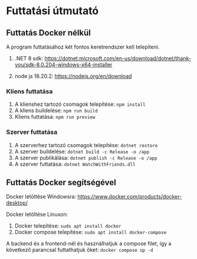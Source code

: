 # Futtatási útmutató

## Futtatás Docker nélkül

A program futtatásához két fontos keretrendszer kell telepíteni.

1. .NET 8 sdk: https://dotnet.microsoft.com/en-us/download/dotnet/thank-you/sdk-8.0.204-windows-x64-installer

2. node js 18.20.2: https://nodejs.org/en/download

### Kliens futtatása

1. A klienshez tartozó csomagok telepítése: `npm install`
2. A kliens buildelése: `npm run build`
3. Kliens futtatása: `npm run preview`

### Szerver futtatása

1. A szerverhez tartozó csomagok telepítése: `dotnet restore`
2. A szerver buildelése: `dotnet build -c Release -o /app`
3. A szerver publikálása: `dotnet publish -c Release -o /app`
4. A szerver futtatása: `dotnet WatchWithFriends.dll`

## Futtatás Docker segítségével

Docker letöltése Windowsra: https://www.docker.com/products/docker-desktop/

Docker letöltése Linuxon:

1. Docker telepítése: `sudo apt install docker`
2. Docker compose telepítése: `sudo apt install docker-compose`

A backend és a frontend-nél és használhatjuk a compose filet, így a következő parancsal futtathatjuk őket: `docker compose up -d`
